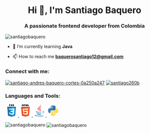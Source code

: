 <h1 align="center">Hi 👋, I'm Santiago Baquero</h1>
<h3 align="center">A passionate frontend developer from Colombia</h3>

<p align="left"> <img src="https://komarev.com/ghpvc/?username=santiagobaquero&label=Profile%20views&color=0e75b6&style=flat" alt="santiagobaquero" /> </p>

- 🌱 I’m currently learning **Java**

- 📫 How to reach me **baquerosantiago12@gmail.com**

<h3 align="left">Connect with me:</h3>
<p align="left">
<a href="https://linkedin.com/in/santiago-andres-baquero-cortes-0a250a247" target="blank"><img align="center" src="https://raw.githubusercontent.com/rahuldkjain/github-profile-readme-generator/master/src/images/icons/Social/linked-in-alt.svg" alt="santiago-andres-baquero-cortes-0a250a247" height="30" width="40" /></a>
<a href="https://instagram.com/santiago260b" target="blank"><img align="center" src="https://raw.githubusercontent.com/rahuldkjain/github-profile-readme-generator/master/src/images/icons/Social/instagram.svg" alt="santiago260b" height="30" width="40" /></a>
</p>

<h3 align="left">Languages and Tools:</h3>
<p align="left"> <a href="https://www.w3schools.com/css/" target="_blank" rel="noreferrer"> <img src="https://raw.githubusercontent.com/devicons/devicon/master/icons/css3/css3-original-wordmark.svg" alt="css3" width="40" height="40"/> </a> <a href="https://www.w3.org/html/" target="_blank" rel="noreferrer"> <img src="https://raw.githubusercontent.com/devicons/devicon/master/icons/html5/html5-original-wordmark.svg" alt="html5" width="40" height="40"/> </a> <a href="https://www.java.com" target="_blank" rel="noreferrer"> <img src="https://raw.githubusercontent.com/devicons/devicon/master/icons/java/java-original.svg" alt="java" width="40" height="40"/> </a> <a href="https://www.python.org" target="_blank" rel="noreferrer"> <img src="https://raw.githubusercontent.com/devicons/devicon/master/icons/python/python-original.svg" alt="python" width="40" height="40"/> </a> </p>

<p><img align="left" src="https://github-readme-stats.vercel.app/api/top-langs?username=santiagobaquero&show_icons=true&locale=en&layout=compact" alt="santiagobaquero" /></p>

<p>&nbsp;<img align="center" src="https://github-readme-stats.vercel.app/api?username=santiagobaquero&show_icons=true&locale=en" alt="santiagobaquero" /></p>
